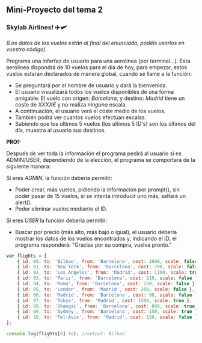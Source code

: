 ## **Mini-Proyecto del tema 2**

### Skylab Airlines! ✈️🛩

_(Los datos de los vuelos están al final del enunciado, podéis usarlos en vuestro código)_

Programa una inferfaz de usuario para una aerolinea (por terminal...). Esta aerolinea dispondrá de 10 vuelos para el dia de hoy, para empezar, estos vuelos estarán declarados de manera global, cuando se llame a la función:

-   Se preguntará por el nombre de usuario y dará la bienvenida.
-   El usuario visualizará todos los vuelos disponibles de una forma amigable:
    El vuelo con origen: _Barcelona_, y destino: _Madrid_ tiene un coste de _XXXX€_ y no realiza _ninguna_ escala.
-   A continuación, el usuario verá el coste medio de los vuelos.
-   También podrá ver cuantos vuelos efectúan escalas.
-   Sabiendo que los ultimos 5 vuelos (los últimos 5 ID's) son los últimos del día, muestra al usuario sus destinos.

**PRO!:**

Después de ver toda la información el programa pedirá al usuario si es ADMIN/USER, dependiendo de la elección, el programa se comportará de la siguiente manera:

Si eres _ADMIN_, la función debería permitir:

-   Poder crear, más vuelos, pidiendo la información por prompt(), sin poder pasar de 15 vuelos, si se intenta introducir uno más, saltará un alert().
-   Poder eliminar vuelos mediante el ID.

Si eres _USER_ la función debería permitir:

-   Buscar por precio (más alto, más bajo o igual), el usuario debería mostrar los datos de los vuelos encontrados y, indicando el ID, el programa responderá:
    "Gracias por su compra, vuelva pronto."

```js
var flights = [
    { id: 00, to: 'Bilbao', from: 'Barcelona', cost: 1600, scale: false },
    { id: 01, to: 'New York', from: 'Barcelona', cost: 700, scale: false },
    { id: 02, to: 'Los Angeles', from: 'Madrid', cost: 1100, scale: true },
    { id: 03, to: 'Paris', from: 'Barcelona', cost: 210, scale: false },
    { id: 04, to: 'Roma', from: 'Barcelona', cost: 150, scale: false },
    { id: 05, to: 'London', from: 'Madrid', cost: 200, scale: false },
    { id: 06, to: 'Madrid', from: 'Barcelona', cost: 90, scale: false },
    { id: 07, to: 'Tokyo', from: 'Madrid', cost: 1500, scale: true },
    { id: 08, to: 'Shangai', from: 'Barcelona', cost: 800, scale: true },
    { id: 09, to: 'Sydney', from: 'Barcelona', cost: 150, scale: true },
    { id: 10, to: 'Tel-Aviv', from: 'Madrid', cost: 150, scale: false }
];

console.log(flights[0].to); //output: Bilbao
```